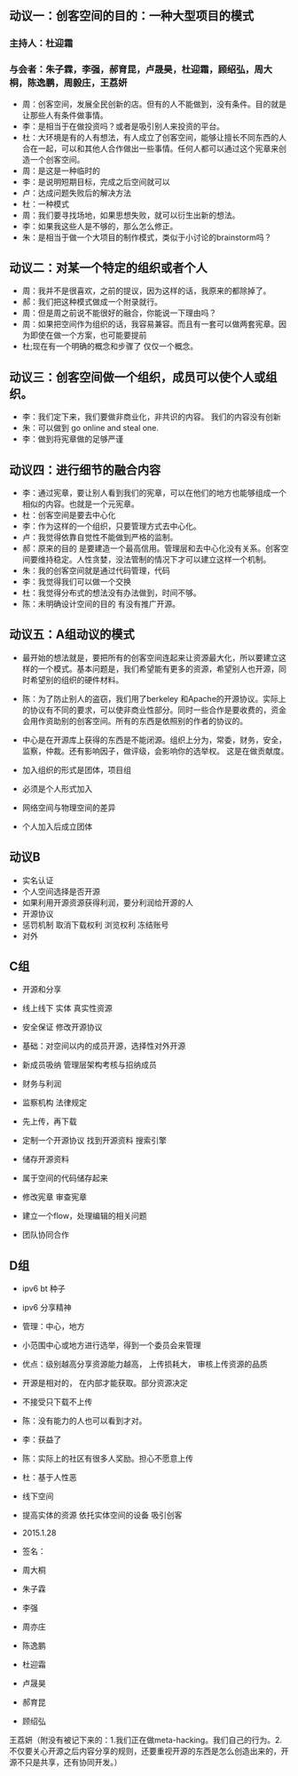 ## 动议一：创客空间的目的：一种大型项目的模式

### 主持人：杜迎霜

### 与会者：朱子霖，李强，郝育昆，卢晟昊，杜迎霜，顾绍弘，周大桐，陈逸鹏，周毅庄，王荔妍

- 周：创客空间，发展全民创新的店。但有的人不能做到，没有条件。目的就是让那些人有条件做事情。
- 李：是相当于在做投资吗？或者是吸引别人来投资的平台。
- 杜：大环境是有的人有想法，有人成立了创客空间，能够让擅长不同东西的人合在一起，可以和其他人合作做出一些事情。任何人都可以通过这个宪章来创造一个创客空间。
- 周：是这是一种临时的
- 李：是说明短期目标，完成之后空间就可以
- 卢：达成问题失败后的解决方法
- 杜：一种模式
- 周：我们要寻找场地，如果思想失败，就可以衍生出新的想法。
- 李：如果我这些人是不够的，那么怎么修正。
- 朱：是相当于做一个大项目的制作模式，类似于小讨论的brainstorm吗？

## 动议二：对某一个特定的组织或者个人
- 周：我并不是很喜欢，之前的提议，因为这样的话，我原来的都除掉了。
- 郝：我们把这种模式做成一个附录就行。
- 周：但是周之前说不能很好的融合，你能说一下理由吗？
- 周：如果把空间作为组织的话，我容易兼容。而且有一套可以做两套宪章。因为即使在做一个方案，也可能要提前
- 杜;现在有一个明确的概念和步骤了    仅仅一个概念。

## 动议三：创客空间做一个组织，成员可以使个人或组织。
- 李：我们定下来，我们要做非商业化，非共识的内容。          我们的内容没有创新
- 朱：可以做到           go online and steal one.
- 李：做到将宪章做的足够严谨

## 动议四：进行细节的融合内容
- 李：通过宪章，要让别人看到我们的宪章，可以在他们的地方也能够组成一个相似的内容。也就是一个元宪章。
- 杜：创客空间是要去中心化
- 李：作为这样的一个组织，只要管理方式去中心化。
- 卢：我觉得依靠自觉性不能做到严格的监制。
- 郝：原来的目的                是要建造一个最高信用。管理层和去中心化没有关系。创客空间要维持稳定。人性贪婪，没法管制的情况下才可以建立这样一个机制。
- 朱：我的创客空间就是通过代码管理，代码
- 李：我觉得我们可以做一个交换
- 杜：我觉得分布式的想法没有办法做到，时间不够。
- 陈：未明确设计空间的目的        有没有推广开源。

## 动议五：A组动议的模式
- 最开始的想法就是，要把所有的创客空间连起来让资源最大化，所以要建立这样的一个模式。基本问题是，我们希望能有更多的资源，希望别人也开源，同时希望别的组织的硬件材料。
- 陈：为了防止别人的盗窃，我们用了berkeley 和Apache的开源协议。实际上的协议有不同的要求，可以使非商业性部分。同时一些合作是要收费的，资金会用作资助别的创客空间。所有的东西是依照别的作者的协议的。
- 中心是在开源库上获得的东西是不能闭源。组织上分为，常委，财务，安全，监察，仲裁。还有影响因子，做评级，会影响你的选举权。
这是在做贡献度。


- 加入组织的形式是团体，项目组
- 必须是个人形式加入
- 网络空间与物理空间的差异
- 个人加入后成立团体

## 动议B  
- 实名认证
- 个人空间选择是否开源
- 如果利用开源资源获得利润，要分利润给开源的人
- 开源协议
- 惩罚机制    取消下载权利    浏览权利    冻结账号    
- 对外


## C组
- 开源和分享  
- 线上线下   实体   真实性资源 
- 安全保证    修改开源协议   
- 基础：对空间以内的成员开源，选择性对外开源
- 新成员吸纳    管理层架构考核与招纳成员
- 财务与利润
- 监察机构   法律规定
- 先上传，再下载


- 定制一个开源协议   找到开源资料    搜索引擎
- 储存开源资料
- 属于空间的代码储存起来
- 修改宪章   审查宪章
- 建立一个flow，处理编辑的相关问题
- 团队协同合作

## D组
- ipv6 bt 种子
- ipv6 分享精神
- 管理：中心，地方
- 小范围中心或地方进行选举，得到一个委员会来管理
- 优点：级别越高分享资源能力越高， 上传损耗大， 审核上传资源的品质
- 开源是相对的， 在内部才能获取。部分资源决定
- 不接受只下载不上传

- 陈：没有能力的人也可以看到才对。
- 李：获益了
- 陈：实际上的社区有很多人奖励。担心不愿意上传
- 杜：基于人性恶


- 线下空间
- 提高实体的资源    依托实体空间的设备   吸引创客


- 2015.1.28

- 签名：
- 周大桐
- 朱子霖
- 李强
- 周亦庄
- 陈逸鹏
- 杜迎霜
- 卢晟昊
- 郝育昆
- 顾绍弘



王荔妍（附没有被记下来的：1.我们正在做meta-hacking。我们自己的行为。2.不仅要关心开源之后内容分享的规则，还要重视开源的东西是怎么创造出来的，开源不只是共享，还有协同开发。）


